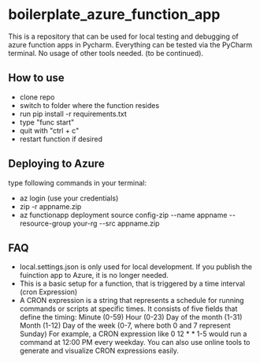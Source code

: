 # boilerplate_azure_function_app
This is a repository that can be used for local testing and debugging of azure function apps in Pycharm. Everything can be tested via the PyCharm terminal. No usage of other tools needed. (to be continued).

## How to use
- clone repo
- switch to folder where the function resides
- run pip install -r requirements.txt
- type "func start"
- quit with "ctrl + c"
- restart function if desired

## Deploying to Azure
type following commands in your terminal:

- az login (use your credentials)
- zip -r appname.zip
- az functionapp deployment source config-zip --name appname --resource-group your-rg --src appname.zip


## FAQ
- local.settings.json is only used for local development. If you publish the fuinction app to Azure, it is no longer needed.
- This is a basic setup for a function, that is triggered by a time interval (cron Expression)
- A CRON expression is a string that represents a schedule for running commands or scripts at specific times. It consists of five fields that define the timing:
Minute (0-59)
Hour (0-23)
Day of the month (1-31)
Month (1-12)
Day of the week (0-7, where both 0 and 7 represent Sunday)
For example, a CRON expression like 0 12 * * 1-5 would run a command at 12:00 PM every weekday. You can also use online tools to generate and visualize CRON expressions easily.
